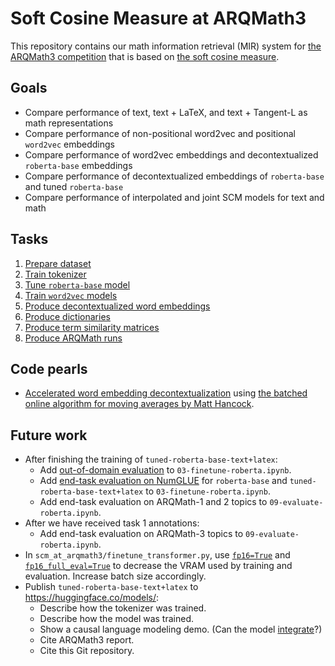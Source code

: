 # Soft Cosine Measure at ARQMath3

This repository contains our math information retrieval (MIR) system for
[the ARQMath3 competition][1] that is based on [the soft cosine measure][2].

 [1]: https://www.cs.rit.edu/~dprl/ARQMath/
 [2]: https://radimrehurek.com/gensim/auto_examples/tutorials/run_scm.html

## Goals

- Compare performance of text, text + LaTeX, and text + Tangent-L as math
  representations
- Compare performance of non-positional word2vec and positional `word2vec`
  embeddings
- Compare performance of word2vec embeddings and decontextualized
  `roberta-base` embeddings
- Compare performance of decontextualized embeddings of `roberta-base` and
  tuned `roberta-base`
- Compare performance of interpolated and joint SCM models for text and math

## Tasks

1. [Prepare dataset][3]
2. [Train tokenizer][6]
3. [Tune `roberta-base` model][7]
4. [Train `word2vec` models][8]
5. [Produce decontextualized word embeddings][10]
6. [Produce dictionaries][11]
7. [Produce term similarity matrices][12]
8. [Produce ARQMath runs][15]

## Code pearls

- [Accelerated word embedding decontextualization][18] using
  [the batched online algorithm for moving averages by Matt Hancock][4].

## Future work

- After finishing the training of `tuned-roberta-base-text+latex`:
  - Add [out-of-domain evaluation][13] to `03-finetune-roberta.ipynb`.
  - Add [end-task evaluation on NumGLUE][14] for `roberta-base` and
    `tuned-roberta-base-text+latex` to `03-finetune-roberta.ipynb`.
  - Add end-task evaluation on ARQMath-1 and 2 topics to `09-evaluate-roberta.ipynb`.
- After we have received task 1 annotations:
  - Add end-task evaluation on ARQMath-3 topics to `09-evaluate-roberta.ipynb`.
- In `scm_at_arqmath3/finetune_transformer.py`, use [`fp16=True`][16] and
  [`fp16_full_eval=True`][17] to decrease the VRAM used by training and
  evaluation. Increase batch size accordingly.
- Publish `tuned-roberta-base-text+latex` to <https://huggingface.co/models/>:
  - Describe how the tokenizer was trained.
  - Describe how the model was trained.
  - Show a causal language modeling demo. (Can the model [integrate][9]?)
  - Cite ARQMath3 report.
  - Cite this Git repository.

 [3]: 01-prepare-dataset.ipynb
 [4]: https://notmatthancock.github.io/2017/03/23/simple-batch-stat-updates.html
 [5]: 05-produce-word-embeddings.ipynb
 [6]: 02-train-tokenizers.ipynb
 [7]: 03-finetune-roberta.ipynb
 [8]: 04-train-word2vec.ipynb
 [9]: https://arxiv.org/abs/1912.01412v1
 [10]: 05-produce-decontextualized-word-embeddings.ipynb
 [11]: 06-produce-dicttionaries.ipynb
 [12]: 07-produce-term-similarity-matrices.ipynb
 [13]: https://opus.nlpl.eu/EUconst.php
 [14]: http://allenai.org/data/numglue
 [15]: 08-produce-arqmath-runs.ipynb
 [16]: https://huggingface.co/docs/transformers/v4.18.0/en/main_classes/trainer#transformers.TrainingArguments.fp16
 [17]: https://huggingface.co/docs/transformers/v4.18.0/en/main_classes/trainer#transformers.TrainingArguments.fp16_full_eval
 [18]: https://github.com/Witiko/scm-at-arqmath3/blob/d43cdced1bfd15754b4ca54291cf94b097b93068/scm_at_arqmath3/extract_decontextualized_word_embeddings.py#L104-L141
